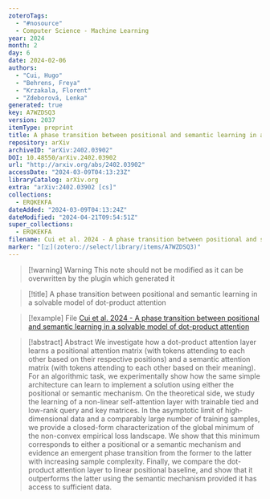 ```yaml
---
zoteroTags:
  - "#nosource"
  - Computer Science - Machine Learning
year: 2024
month: 2
day: 6
date: 2024-02-06
authors:
  - "Cui, Hugo"
  - "Behrens, Freya"
  - "Krzakala, Florent"
  - "Zdeborová, Lenka"
generated: true
key: A7WZDSQ3
version: 2037
itemType: preprint
title: A phase transition between positional and semantic learning in a solvable model of dot-product attention
repository: arXiv
archiveID: "arXiv:2402.03902"
DOI: 10.48550/arXiv.2402.03902
url: "http://arxiv.org/abs/2402.03902"
accessDate: "2024-03-09T04:13:23Z"
libraryCatalog: arXiv.org
extra: "arXiv:2402.03902 [cs]"
collections:
  - ERQKEKFA
dateAdded: "2024-03-09T04:13:24Z"
dateModified: "2024-04-21T09:54:51Z"
super_collections:
  - ERQKEKFA
filename: Cui et al. 2024 - A phase transition between positional and semantic learning in a solvable model of dot-product attention
marker: "[🇿](zotero://select/library/items/A7WZDSQ3)"
---
```


>[!warning] Warning
> This note should not be modified as it can be overwritten by the plugin which generated it

> [!title] A phase transition between positional and semantic learning in a solvable model of dot-product attention

> [!example] File
> [Cui et al. 2024 - A phase transition between positional and semantic learning in a solvable model of dot-product attention](Cui%20et%20al.%202024%20-%20A%20phase%20transition%20between%20positional%20and%20semantic%20learning%20in%20a%20solvable%20model%20of%20dot-product%20attention.pdf)

> [!abstract] Abstract
> We investigate how a dot-product attention layer learns a positional attention matrix (with tokens attending to each other based on their respective positions) and a semantic attention matrix (with tokens attending to each other based on their meaning). For an algorithmic task, we experimentally show how the same simple architecture can learn to implement a solution using either the positional or semantic mechanism. On the theoretical side, we study the learning of a non-linear self-attention layer with trainable tied and low-rank query and key matrices. In the asymptotic limit of high-dimensional data and a comparably large number of training samples, we provide a closed-form characterization of the global minimum of the non-convex empirical loss landscape. We show that this minimum corresponds to either a positional or a semantic mechanism and evidence an emergent phase transition from the former to the latter with increasing sample complexity. Finally, we compare the dot-product attention layer to linear positional baseline, and show that it outperforms the latter using the semantic mechanism provided it has access to sufficient data.

